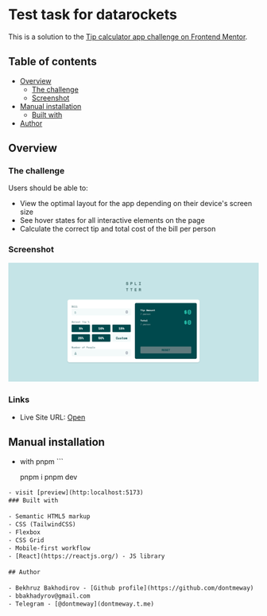 # Test task for datarockets

This is a solution to the [Tip calculator app challenge on Frontend Mentor](https://www.frontendmentor.io/challenges/tip-calculator-app-ugJNGbJUX).

## Table of contents

- [Overview](#overview)
  - [The challenge](#the-challenge)
  - [Screenshot](#screenshot)
- [Manual installation](#manual-installation)
  - [Built with](#built-with)
- [Author](#author)

## Overview

### The challenge

Users should be able to:

- View the optimal layout for the app depending on their device's screen size
- See hover states for all interactive elements on the page
- Calculate the correct tip and total cost of the bill per person

### Screenshot

![](./public/preview.png)

### Links

- Live Site URL: [Open](https://data-rockets-test-task.vercel.app/)

## Manual installation

- with pnpm ```

  pnpm i
  pnpm dev

```
- visit [preview](http:localhost:5173)
### Built with

- Semantic HTML5 markup
- CSS (TailwindCSS)
- Flexbox
- CSS Grid
- Mobile-first workflow
- [React](https://reactjs.org/) - JS library

## Author

- Bekhruz Bakhodirov - [Github profile](https://github.com/dontmeway)
- bbakhadyrov@gmail.com
- Telegram - [@dontmeway](dontmeway.t.me)
```
